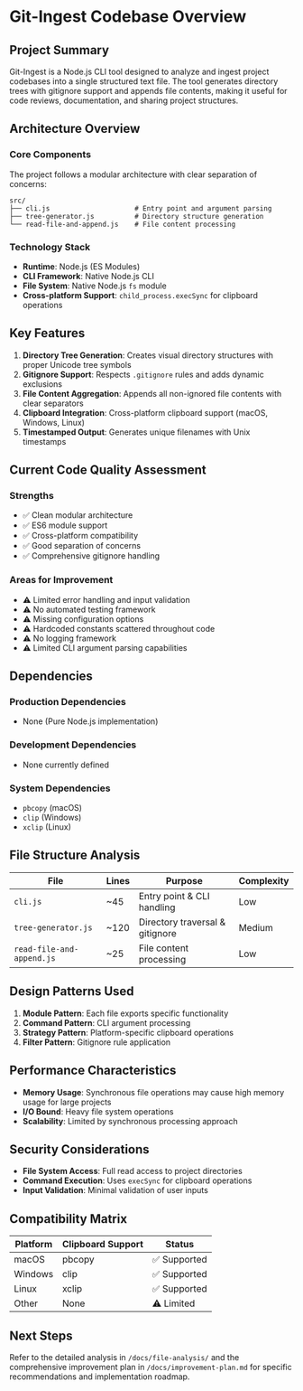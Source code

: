 # Git-Ingest Codebase Overview

## Project Summary

Git-Ingest is a Node.js CLI tool designed to analyze and ingest project codebases into a single structured text file. The tool generates directory trees with gitignore support and appends file contents, making it useful for code reviews, documentation, and sharing project structures.

## Architecture Overview

### Core Components

The project follows a modular architecture with clear separation of concerns:

```
src/
├── cli.js                     # Entry point and argument parsing
├── tree-generator.js          # Directory structure generation
└── read-file-and-append.js    # File content processing
```

### Technology Stack

- **Runtime**: Node.js (ES Modules)
- **CLI Framework**: Native Node.js CLI
- **File System**: Native Node.js `fs` module
- **Cross-platform Support**: `child_process.execSync` for clipboard operations

## Key Features

1. **Directory Tree Generation**: Creates visual directory structures with proper Unicode tree symbols
2. **Gitignore Support**: Respects `.gitignore` rules and adds dynamic exclusions
3. **File Content Aggregation**: Appends all non-ignored file contents with clear separators
4. **Clipboard Integration**: Cross-platform clipboard support (macOS, Windows, Linux)
5. **Timestamped Output**: Generates unique filenames with Unix timestamps

## Current Code Quality Assessment

### Strengths

- ✅ Clean modular architecture
- ✅ ES6 module support
- ✅ Cross-platform compatibility
- ✅ Good separation of concerns
- ✅ Comprehensive gitignore handling

### Areas for Improvement

- ⚠️ Limited error handling and input validation
- ⚠️ No automated testing framework
- ⚠️ Missing configuration options
- ⚠️ Hardcoded constants scattered throughout code
- ⚠️ No logging framework
- ⚠️ Limited CLI argument parsing capabilities

## Dependencies

### Production Dependencies

- None (Pure Node.js implementation)

### Development Dependencies

- None currently defined

### System Dependencies

- `pbcopy` (macOS)
- `clip` (Windows)
- `xclip` (Linux)

## File Structure Analysis

| File                      | Lines | Purpose                         | Complexity |
| ------------------------- | ----- | ------------------------------- | ---------- |
| `cli.js`                  | ~45   | Entry point & CLI handling      | Low        |
| `tree-generator.js`       | ~120  | Directory traversal & gitignore | Medium     |
| `read-file-and-append.js` | ~25   | File content processing         | Low        |

## Design Patterns Used

1. **Module Pattern**: Each file exports specific functionality
2. **Command Pattern**: CLI argument processing
3. **Strategy Pattern**: Platform-specific clipboard operations
4. **Filter Pattern**: Gitignore rule application

## Performance Characteristics

- **Memory Usage**: Synchronous file operations may cause high memory usage for large projects
- **I/O Bound**: Heavy file system operations
- **Scalability**: Limited by synchronous processing approach

## Security Considerations

- **File System Access**: Full read access to project directories
- **Command Execution**: Uses `execSync` for clipboard operations
- **Input Validation**: Minimal validation of user inputs

## Compatibility Matrix

| Platform | Clipboard Support | Status       |
| -------- | ----------------- | ------------ |
| macOS    | pbcopy            | ✅ Supported |
| Windows  | clip              | ✅ Supported |
| Linux    | xclip             | ✅ Supported |
| Other    | None              | ⚠️ Limited   |

## Next Steps

Refer to the detailed analysis in `/docs/file-analysis/` and the comprehensive improvement plan in `/docs/improvement-plan.md` for specific recommendations and implementation roadmap.
